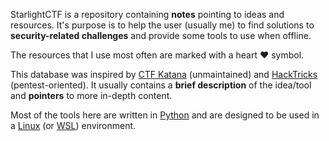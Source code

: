 StarlightCTF is a repository containing **notes** pointing to ideas and resources. It's purpose is to help the user (usually me) to find solutions to **security-related challenges** and provide some tools to use when offline.

The resources that I use most often are marked with a heart :heart: symbol.

This database was inspired by [CTF Katana](https://github.com/JohnHammond/ctf-katana) (unmaintained) and [HackTricks](https://book.hacktricks.xyz) (pentest-oriented). It usually contains a **brief description** of the idea/tool and **pointers** to more in-depth content.

Most of the tools here are written in [Python](https://www.python.org/) and are designed to be used in a [Linux](https://www.linux.org/) (or [WSL](https://learn.microsoft.com/en-us/windows/wsl/install)) environment.
